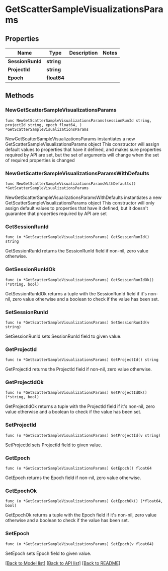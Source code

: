 # GetScatterSampleVisualizationsParams

## Properties

Name | Type | Description | Notes
------------ | ------------- | ------------- | -------------
**SessionRunId** | **string** |  | 
**ProjectId** | **string** |  | 
**Epoch** | **float64** |  | 

## Methods

### NewGetScatterSampleVisualizationsParams

`func NewGetScatterSampleVisualizationsParams(sessionRunId string, projectId string, epoch float64, ) *GetScatterSampleVisualizationsParams`

NewGetScatterSampleVisualizationsParams instantiates a new GetScatterSampleVisualizationsParams object
This constructor will assign default values to properties that have it defined,
and makes sure properties required by API are set, but the set of arguments
will change when the set of required properties is changed

### NewGetScatterSampleVisualizationsParamsWithDefaults

`func NewGetScatterSampleVisualizationsParamsWithDefaults() *GetScatterSampleVisualizationsParams`

NewGetScatterSampleVisualizationsParamsWithDefaults instantiates a new GetScatterSampleVisualizationsParams object
This constructor will only assign default values to properties that have it defined,
but it doesn't guarantee that properties required by API are set

### GetSessionRunId

`func (o *GetScatterSampleVisualizationsParams) GetSessionRunId() string`

GetSessionRunId returns the SessionRunId field if non-nil, zero value otherwise.

### GetSessionRunIdOk

`func (o *GetScatterSampleVisualizationsParams) GetSessionRunIdOk() (*string, bool)`

GetSessionRunIdOk returns a tuple with the SessionRunId field if it's non-nil, zero value otherwise
and a boolean to check if the value has been set.

### SetSessionRunId

`func (o *GetScatterSampleVisualizationsParams) SetSessionRunId(v string)`

SetSessionRunId sets SessionRunId field to given value.


### GetProjectId

`func (o *GetScatterSampleVisualizationsParams) GetProjectId() string`

GetProjectId returns the ProjectId field if non-nil, zero value otherwise.

### GetProjectIdOk

`func (o *GetScatterSampleVisualizationsParams) GetProjectIdOk() (*string, bool)`

GetProjectIdOk returns a tuple with the ProjectId field if it's non-nil, zero value otherwise
and a boolean to check if the value has been set.

### SetProjectId

`func (o *GetScatterSampleVisualizationsParams) SetProjectId(v string)`

SetProjectId sets ProjectId field to given value.


### GetEpoch

`func (o *GetScatterSampleVisualizationsParams) GetEpoch() float64`

GetEpoch returns the Epoch field if non-nil, zero value otherwise.

### GetEpochOk

`func (o *GetScatterSampleVisualizationsParams) GetEpochOk() (*float64, bool)`

GetEpochOk returns a tuple with the Epoch field if it's non-nil, zero value otherwise
and a boolean to check if the value has been set.

### SetEpoch

`func (o *GetScatterSampleVisualizationsParams) SetEpoch(v float64)`

SetEpoch sets Epoch field to given value.



[[Back to Model list]](../README.md#documentation-for-models) [[Back to API list]](../README.md#documentation-for-api-endpoints) [[Back to README]](../README.md)


